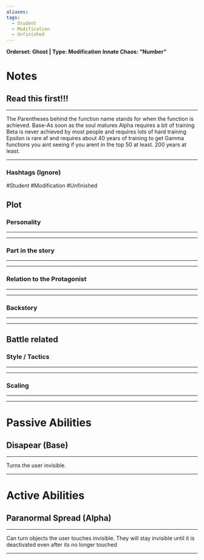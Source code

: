 ```yaml
---
aliases: 
tags:
  - Student
  - Modification
  - Unfinished
---
```

**Orderset: Ghost | Type: Modification**
**Innate Chaos:  "Number"**

# Notes
## Read this first!!!
___
The Parentheses behind the function name stands for when the function is achieved.
Base-As soon as the soul matures
Alpha requires a bit of training 
Beta is never achieved by most people and requires lots of hard training
Epsilon is rare af and requires about 40 years of training to get
Gamma functions you aint seeing if you arent in the top 50 at least. 200 years at least.
___
### Hashtags (Ignore)
#Student 
#Modification
#Unfinished 
## Plot
### Personality
___

___
### Part in the story
___

___
### Relation to the Protagonist
___

___
### Backstory
___

___

## Battle related

### Style / Tactics
___

___
### Scaling 
___

___


# Passive Abilities
## Disapear (Base)
___
Turns the user invisible.
___


# Active Abilities
## Paranormal Spread (Alpha)
___
Can turn objects the user touches invisible. They will stay invisible until it is deactivated even after its no longer touched
___


